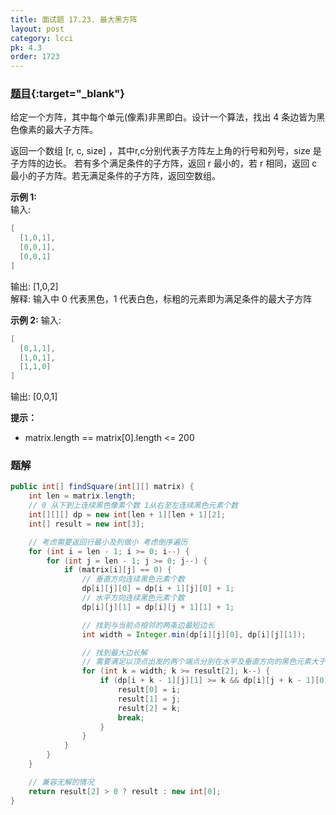 ```yaml
---
title: 面试题 17.23. 最大黑方阵
layout: post
category: lcci
pk: 4.3
order: 1723
---
```


### [题目](https://leetcode-cn.com/max-black-square-lcci/){:target="_blank"}

给定一个方阵，其中每个单元(像素)非黑即白。设计一个算法，找出 4 条边皆为黑色像素的最大子方阵。

返回一个数组 [r, c, size] ，其中r,c分别代表子方阵左上角的行号和列号，size 是子方阵的边长。
若有多个满足条件的子方阵，返回 r 最小的，若 r 相同，返回 c 最小的子方阵。若无满足条件的子方阵，返回空数组。

**示例 1:**  
输入:

```java
[
  [1,0,1],
  [0,0,1],
  [0,0,1]
]
```

输出: [1,0,2]  
解释: 输入中 0 代表黑色，1 代表白色，标粗的元素即为满足条件的最大子方阵

**示例 2:**
输入:

```java
[
  [0,1,1],
  [1,0,1],
  [1,1,0]
]
```

输出: [0,0,1]

**提示：**
- matrix.length == matrix[0].length <= 200

### 题解

```java
public int[] findSquare(int[][] matrix) {
    int len = matrix.length;
    // 0 从下到上连续黑色像素个数 1从右至左连续黑色元素个数
    int[][][] dp = new int[len + 1][len + 1][2];
    int[] result = new int[3];

    // 考虑需要返回行最小及列做小 考虑倒序遍历
    for (int i = len - 1; i >= 0; i--) {
        for (int j = len - 1; j >= 0; j--) {
            if (matrix[i][j] == 0) {
                // 垂直方向连续黑色元素个数
                dp[i][j][0] = dp[i + 1][j][0] + 1;
                // 水平方向连续黑色元素个数
                dp[i][j][1] = dp[i][j + 1][1] + 1;

                // 找到与当前点相邻的两条边最短边长
                int width = Integer.min(dp[i][j][0], dp[i][j][1]);

                // 找到最大边长解
                // 需要满足以顶点出发的两个端点分别在水平及垂直方向的黑色元素大于等于k个
                for (int k = width; k >= result[2]; k--) {
                    if (dp[i + k - 1][j][1] >= k && dp[i][j + k - 1][0] >= k) {
                        result[0] = i;
                        result[1] = j;
                        result[2] = k;
                        break;
                    }
                }
            }
        }
    }

    // 兼容无解的情况
    return result[2] > 0 ? result : new int[0];
}
```